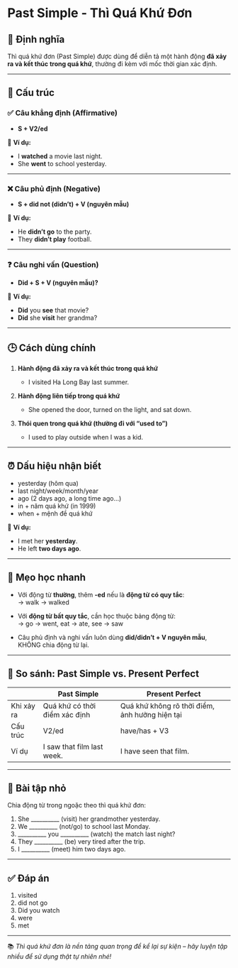 # Past Simple - Thì Quá Khứ Đơn

## 📌 Định nghĩa
Thì quá khứ đơn (Past Simple) được dùng để diễn tả một hành động **đã xảy ra và kết thúc trong quá khứ**, thường đi kèm với mốc thời gian xác định.

---

## 🧱 Cấu trúc

### ✅ Câu khẳng định (Affirmative)
- **S + V2/ed**

📌 **Ví dụ:**
- I **watched** a movie last night.  
- She **went** to school yesterday.

---

### ❌ Câu phủ định (Negative)
- **S + did not (didn’t) + V (nguyên mẫu)**

📌 **Ví dụ:**
- He **didn’t go** to the party.  
- They **didn’t play** football.

---

### ❓ Câu nghi vấn (Question)
- **Did + S + V (nguyên mẫu)?**

📌 **Ví dụ:**
- **Did** you **see** that movie?  
- **Did** she **visit** her grandma?

---

## 🕒 Cách dùng chính

1. **Hành động đã xảy ra và kết thúc trong quá khứ**
   - I visited Ha Long Bay last summer.

2. **Hành động liên tiếp trong quá khứ**
   - She opened the door, turned on the light, and sat down.

3. **Thói quen trong quá khứ (thường đi với “used to”)**
   - I used to play outside when I was a kid.

---

## ⏰ Dấu hiệu nhận biết

- yesterday (hôm qua)  
- last night/week/month/year  
- ago (2 days ago, a long time ago...)  
- in + năm quá khứ (in 1999)  
- when + mệnh đề quá khứ

📌 **Ví dụ:**
- I met her **yesterday**.  
- He left **two days ago**.

---

## 🧠 Mẹo học nhanh

- Với động từ **thường**, thêm **-ed** nếu là **động từ có quy tắc**:  
  → walk → walked  
- Với **động từ bất quy tắc**, cần học thuộc bảng động từ:  
  → go → went, eat → ate, see → saw

- Câu phủ định và nghi vấn luôn dùng **did/didn’t + V nguyên mẫu**, KHÔNG chia động từ lại.

---

## 🔁 So sánh: Past Simple vs. Present Perfect

|                     | Past Simple                          | Present Perfect                        |
|---------------------|---------------------------------------|------------------------------------------|
| Khi xảy ra          | Quá khứ có thời điểm xác định        | Quá khứ không rõ thời điểm, ảnh hưởng hiện tại |
| Cấu trúc            | V2/ed                                 | have/has + V3                            |
| Ví dụ               | I saw that film last week.           | I have seen that film.                  |

---

## 🧪 Bài tập nhỏ

Chia động từ trong ngoặc theo thì quá khứ đơn:

1. She __________ (visit) her grandmother yesterday.  
2. We __________ (not/go) to school last Monday.  
3. __________ you __________ (watch) the match last night?  
4. They __________ (be) very tired after the trip.  
5. I __________ (meet) him two days ago.

---

## ✅ Đáp án

1. visited  
2. did not go  
3. Did you watch  
4. were  
5. met

---

📚 *Thì quá khứ đơn là nền tảng quan trọng để kể lại sự kiện – hãy luyện tập nhiều để sử dụng thật tự nhiên nhé!*
